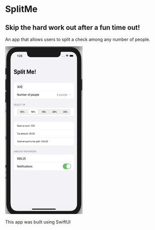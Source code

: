 # SplitMe
## Skip the hard work out after a fun time out! 
An app that allows users to split a check among any number of people.

<img src = "https://github.com/sharrarW/SplitMe/blob/main/Screenshots/splitme-screenshot.png" width = "250" height = "540"> 

This app was built using SwiftUI

